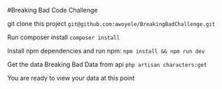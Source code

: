 #Breaking Bad Code Challenge

git clone this project `git@github.com:awoyele/BreakingBadChallenge.git`

Run composer install `composer install`

Install npm dependencies and run npm: `npm install && npm run dev`

Get the data Breaking Bad Data from api `php artisan characters:get`

You are ready to view your data at this point